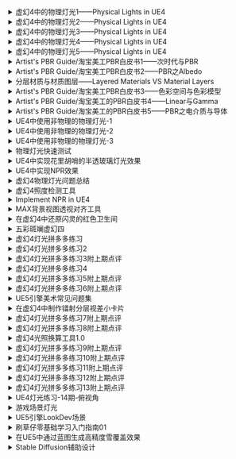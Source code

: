 
<details>
<summary>虚幻4中的物理灯光1——Physical Lights in UE4</summary>
<pre><code>
https://zhuanlan.zhihu.com/p/69248316
</code></pre>
</details>

<details>
<summary>虚幻4中的物理灯光2——Physical Lights in UE4</summary>
<pre><code>
https://zhuanlan.zhihu.com/p/69348892
</code></pre>
</details>

<details>
<summary>虚幻4中的物理灯光3——Physical Lights in UE4</summary>
<pre><code>
https://zhuanlan.zhihu.com/p/70288801
</code></pre>
</details>

<details>
<summary>虚幻4中的物理灯光4——Physical Lights in UE4</summary>
<pre><code>
https://zhuanlan.zhihu.com/p/71515823
</code></pre>
</details>

<details>
<summary>虚幻4中的物理灯光5——Physical Lights in UE4</summary>
<pre><code>
https://zhuanlan.zhihu.com/p/71584366
</code></pre>
</details>

<details>
<summary>Artist's PBR Guide/淘宝美工PBR白皮书1——次时代与PBR</summary>
<pre><code>
https://zhuanlan.zhihu.com/p/72100313
</code></pre>
</details>

<details>
<summary>Artist's PBR Guide/淘宝美工PBR白皮书2——PBR之Albedo</summary>
<pre><code>
https://zhuanlan.zhihu.com/p/72511356
</code></pre>
</details>

<details>
<summary>分层材质与材质图层——Layered Materials VS Material Layers</summary>
<pre><code>
https://zhuanlan.zhihu.com/p/72545840
</code></pre>
</details>

<details>
<summary>Artist's PBR Guide/淘宝美工PBR白皮书3——色彩空间与色彩模型</summary>
<pre><code>
https://zhuanlan.zhihu.com/p/74390558
</code></pre>
</details>

<details>
<summary>Artist's PBR Guide/淘宝美工的PBR白皮书4——Linear与Gamma</summary>
<pre><code>
https://zhuanlan.zhihu.com/p/74182404
</code></pre>
</details>

<details>
<summary>Artist's PBR Guide/淘宝美工的PBR白皮书5——PBR之电介质与导体</summary>
<pre><code>
https://zhuanlan.zhihu.com/p/78343919
</code></pre>
</details>

<details>
<summary>UE4中使用非物理的物理灯光-1</summary>
<pre><code>
https://zhuanlan.zhihu.com/p/88820855
</code></pre>
</details>

<details>
<summary>UE4中使用非物理的物理灯光-2</summary>
<pre><code>
https://zhuanlan.zhihu.com/p/89421023
</code></pre>
</details>

<details>
<summary>UE4中使用非物理的物理灯光-3</summary>
<pre><code>
https://zhuanlan.zhihu.com/p/89505145
</code></pre>
</details>

<details>
<summary>物理灯光快速测试</summary>
<pre><code>
https://zhuanlan.zhihu.com/p/90078292
</code></pre>
</details>

<details>
<summary>UE4中实现花里胡哨的半透玻璃灯光效果</summary>
<pre><code>
https://zhuanlan.zhihu.com/p/94032110
</code></pre>
</details>

<details>
<summary>UE4中实现NPR效果</summary>
<pre><code>
https://zhuanlan.zhihu.com/p/94412178
</code></pre>
</details>

<details>
<summary>虚幻4物理灯光问题总结</summary>
<pre><code>
https://zhuanlan.zhihu.com/p/99602946
</code></pre>
</details>

<details>
<summary>虚幻4照度检测工具</summary>
<pre><code>
https://zhuanlan.zhihu.com/p/110403346
</code></pre>
</details>

<details>
<summary>Implement NPR in UE4</summary>
<pre><code>
https://zhuanlan.zhihu.com/p/112759479
</code></pre>
</details>

<details>
<summary>MAX背景视图透视对齐工具</summary>
<pre><code>
https://zhuanlan.zhihu.com/p/114125898
</code></pre>
</details>

<details>
<summary>在虚幻4中还原闪灵的红色卫生间</summary>
<pre><code>
https://zhuanlan.zhihu.com/p/148220047
</code></pre>
</details>

<details>
<summary>五彩斑斓虚幻四</summary>
<pre><code>
https://zhuanlan.zhihu.com/p/165144284
</code></pre>
</details>

<details>
<summary>虚幻4灯光拼多多练习</summary>
<pre><code>
https://zhuanlan.zhihu.com/p/265782492
</code></pre>
</details>

<details>
<summary>虚幻4灯光拼多多练习2</summary>
<pre><code>
https://zhuanlan.zhihu.com/p/269247623
</code></pre>
</details>

<details>
<summary>虚幻4灯光拼多多练习3附上期点评</summary>
<pre><code>
https://zhuanlan.zhihu.com/p/283625875
</code></pre>
</details>

<details>
<summary>虚幻4灯光拼多多练习4</summary>
<pre><code>
https://zhuanlan.zhihu.com/p/314019459
</code></pre>
</details>

<details>
<summary>虚幻4灯光拼多多练习5附上期点评</summary>
<pre><code>
https://zhuanlan.zhihu.com/p/336857039
</code></pre>
</details>

<details>
<summary>虚幻4灯光拼多多练习6附上期点评</summary>
<pre><code>
https://zhuanlan.zhihu.com/p/341666249
</code></pre>
</details>

<details>
<summary>UE5引擎美术常见问题集</summary>
<pre><code>
https://zhuanlan.zhihu.com/p/344005800
</code></pre>
</details>

<details>
<summary>在虚幻4中制作镭射分层视差小卡片</summary>
<pre><code>
https://zhuanlan.zhihu.com/p/345442821
</code></pre>
</details>

<details>
<summary>虚幻4灯光拼多多练习7附上期点评</summary>
<pre><code>
https://zhuanlan.zhihu.com/p/351854454
</code></pre>
</details>

<details>
<summary>虚幻4灯光拼多多练习8附上期点评</summary>
<pre><code>
https://zhuanlan.zhihu.com/p/355866266
</code></pre>
</details>

<details>
<summary>虚幻4光照换算工具1.0</summary>
<pre><code>
https://zhuanlan.zhihu.com/p/358603436
</code></pre>
</details>

<details>
<summary>虚幻4灯光拼多多练习9附上期点评</summary>
<pre><code>
https://zhuanlan.zhihu.com/p/361390486
</code></pre>
</details>

<details>
<summary>虚幻4灯光拼多多练习10附上期点评</summary>
<pre><code>
https://zhuanlan.zhihu.com/p/365366828
</code></pre>
</details>

<details>
<summary>虚幻4灯光拼多多练习11附上期点评</summary>
<pre><code>
https://zhuanlan.zhihu.com/p/371208429
</code></pre>
</details>

<details>
<summary>虚幻4灯光拼多多练习12附上期点评</summary>
<pre><code>
https://zhuanlan.zhihu.com/p/377044268
</code></pre>
</details>

<details>
<summary>虚幻4灯光拼多多练习13附上期点评</summary>
<pre><code>
https://zhuanlan.zhihu.com/p/388610998
</code></pre>
</details>

<details>
<summary>UE4灯光练习-14期-俯视角</summary>
<pre><code>
https://zhuanlan.zhihu.com/p/404699850
</code></pre>
</details>

<details>
<summary>游戏场景灯光</summary>
<pre><code>
https://zhuanlan.zhihu.com/p/427748124
</code></pre>
</details>

<details>
<summary>UE5引擎LookDev场景</summary>
<pre><code>
https://zhuanlan.zhihu.com/p/500774794
</code></pre>
</details>

<details>
<summary>刷草仔零基础学习入门指南01</summary>
<pre><code>
https://zhuanlan.zhihu.com/p/407540181
</code></pre>
</details>

<details>
<summary>在UE5中通过蓝图生成高精度雪覆盖效果</summary>
<pre><code>
https://zhuanlan.zhihu.com/p/558424269
</code></pre>
</details>

<details>
<summary>Stable Diffusion辅助设计</summary>
<pre><code>
https://zhuanlan.zhihu.com/p/606602755
</code></pre>
</details>